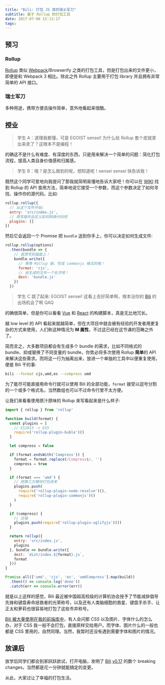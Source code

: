 ```yaml
---
title: "Bili: 打包 JS 库的瑞士军刀"
subtitle: 基于 Rollup 的打包工具
date: 2017-07-08 15:13:17
tags:
---
```


## 预习

### Rollup

[Rollup](https://github.com/rollup/rollup) 类似 [Webpack](https://webpack.js.org)/Browserify 之类的打包工具，但是打包出来的文件更小，即便是和 Webpack 3 相比。除此之外 Rollup 主要用于打包 library 并且拥有非常简单的 API 接口。

### 瑞士军刀

多种用途，携带方便且操作简单，意外地看起来很酷。

## 授业

> 学生 A：道理我都懂，可是 EGOIST sensei! 为什么给 Rollup 套个皮就拿出来卖了？这根本不是编程！

的确这不是什么有难度、有深度的东西，只是用来解决一个简单的问题：简化打包流程，提高人类自身价值感和归属感。

> 学生 B：哦？是怎么做到的呢，想知道呢！sensei sensei 快告诉我！

既然这个同学可爱地向我提问了那我就简明易懂地告诉大家吧！你可以在 [WIKI](https://github.com/rollup/rollup/wiki/JavaScript-API) 找到 Rollup 的 API 食用方法，简单地说它接受一个参数，而这个参数决定了如何寻找、操作你的源代码，比如:

```js
rollup.rollup({
  // 从这个文件开始:
  entry: 'src/index.js',
  // 用写插件自定义如何转换代码吧
  plugins: []
})
```

然后它会返回一个 Promise 把 `bundle` 送到你手上，你可以决定如何生成文件:

```js
rollup.rollup(options)
  .then(bundle => {
    // 我想写到磁盘上！
    bundle.write({
      // 等等 Rollup 娘，写成 commonjs 格式的哦！
      format: 'cjs',
      // 给生成的文件一个名字吧！
      dest: 'bundle.js'
    })
  })
```

> 学生 C 跳了起来: EGOIST sensei! 这看上去好简单啊，根本没你的 [Bili](https://github.com/egoist/bili) 的出场机会了啊 QAQ

的确很简单，但是你可以看看 [Vue](https://github.com/vuejs/vue/blob/dev/build/build.js) 和 [React](https://github.com/facebook/react/blob/master/scripts/rollup/build.js) 的构建脚本，真是无比地冗长。

越 low level 的 API 看起来就越简单，但在大项目中就会被有经验的开发者用更复杂的方式来使用，人们称这种情况为 **M 属性**，不过这已经在这节课的范畴之外了。

简而言之，大多数项目都会有生成多个 bundle 的需求，比如不同格式的 bundle、抑或替换了不同变量的 bundle，你势必将多次使用 Rollup **简单**的 API 来解决这些需求。而将这一行为抽离出来，放进一个单独的工具中以便重复使用，便是 Bili 干的事:

```bash
bili --format cjs,umd,es --compress umd
```

为了能尽可能直接用命令行就可以使用 Bili 的全部功能，`format` 接受以逗号分割的一个或多个格式名，当然数组也可以不过命令行里不太方便。

让我们来看看使用原汁原味的 Rollup 来写看起来是什么样子:

```js
import { rollup } from 'rollup'

function build(format) {
  const plugins = [
    // ES2015 -> ES5
    require('rollup-plugin-buble')()
  ]

  let compress = false

  if (format.endsWith('Compress')) {
    format = format.replace(/Compress$/, '')
    compress = true
  }

  if (format === 'umd') {
    // 把第三方模块打包进来
    plugins.push(
      require('rollup-plugin-node-resolve')(),
      require('rollup-plugin-commonjs')()
    )
  }

  if (compress) {
    // 压缩
    plugins.push(require('rollup-plugin-uglifyjs')())
  }

  return rollup({
    entry: 'src/index.js',
    plugins
  }, bundle => bundle.write({
    dest: `dist/index.${format}.js`,
    format
  }))
}

Promise.all(['umd', 'cjs', 'es', 'umdCompress'].map(build))
  .then(() => console.log('done'))
  .catch(err => console.error(err))
```

就是以上这样的感觉，Bili 最近被中国超高校级的计算机协会授予了节能减排倡导先锋和键盘寿命拯救者的光荣称号，以及还有人类脑细胞的救星、键盘手杀手、让正太和萝莉也很容易地打包了这些市井称号。

[Bili 被大量使用在我的前端库中](https://github.com/search?l=JSON&o=desc&q=bili+scripts+build&s=indexed&type=Code&utf8=%E2%9C%93)，有人会问那 CSS 以及图片、字体什么的怎么办，对于 CSS 我一般不会打包，直接原样交给用户。而字体、图片什么的一般也都是 CSS 里用的，自然同理。当然，我暂时还没有遇到需要字体和图片的情况。

## 放课后

放学后同学们都会到家跃跃欲试，打开电脑，发明了 [Bili](https://github.com/egoist/bili) [v0.17](https://github.com/egoist/bili/releases/tag/v0.17.0) 的数个 breaking changes，当然都是花一分钟就能搞定的变更。

从此，大家过让了幸福的打包生活。

